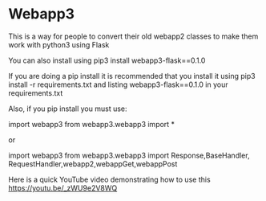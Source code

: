 # Webapp3
This is a way for people to convert their old webapp2 classes to make them work with python3 using Flask

You can also install using pip3 install webapp3-flask==0.1.0

If you are doing a pip install it is recommended that you install it using pip3 install  -r requirements.txt and listing webapp3-flask==0.1.0 in your requirements.txt

Also, if you pip install you must use: 

import webapp3
from webapp3.webapp3 import *

or

import webapp3
from webapp3.webapp3 import Response,BaseHandler, RequestHandler,webapp2,webappGet,webappPost


Here is a quick YouTube video demonstrating how to use this https://youtu.be/_zWU9e2V8WQ
